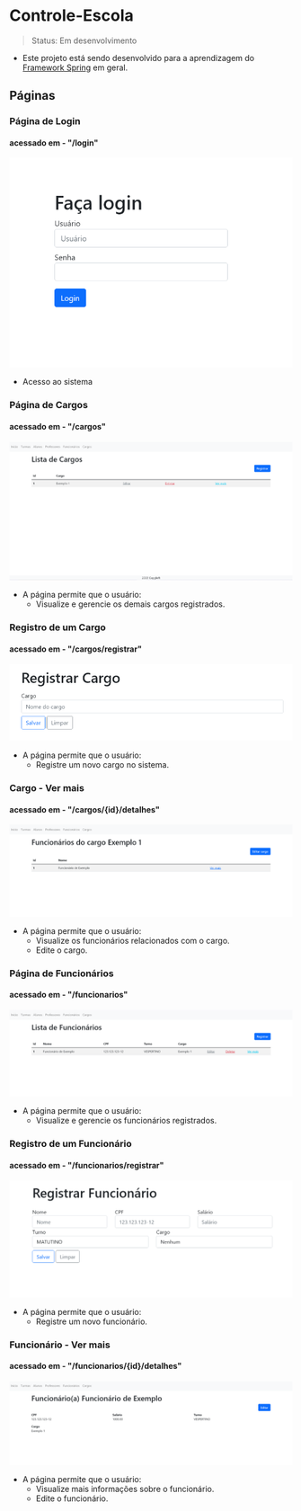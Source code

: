 # Controle-Escola
> Status: Em desenvolvimento
- Este projeto está sendo desenvolvido para a aprendizagem do <a href="https://spring.io/">Framework Spring</a> em geral.

## Páginas

### Página de Login
#### acessado em - "/login"
![form_login](screenshots/form_login.png)
- Acesso ao sistema

### Página de Cargos
#### acessado em - "/cargos"
![pagina_cargos](screenshots/pagina_cargos.png)
- A página permite que o usuário:
  - Visualize e gerencie os demais cargos registrados.

### Registro de um Cargo
#### acessado em - "/cargos/registrar"
![form_registrar_cargo](screenshots/form_registrar_cargo.png)
- A página permite que o usuário:
  - Registre um novo cargo no sistema.

### Cargo - Ver mais
#### acessado em - "/cargos/{id}/detalhes"
![cargos_ver_mais](screenshots/cargos_ver_mais.png)
- A página permite que o usuário:
  - Visualize os funcionários relacionados com o cargo.
  - Edite o cargo.

### Página de Funcionários
#### acessado em - "/funcionarios"
![pagina_funcionarios](screenshots/pagina_funcionarios.png)
- A página permite que o usuário:
  - Visualize e gerencie os funcionários registrados.

### Registro de um Funcionário
#### acessado em - "/funcionarios/registrar"
![registrar_funcionario](screenshots/registrar_funcionario.png)
- A página permite que o usuário:
  - Registre um novo funcionário.

### Funcionário - Ver mais
#### acessado em - "/funcionarios/{id}/detalhes"
![funcionario_ver_mais](screenshots/funcionario_ver_mais.png)
- A página permite que o usuário:
  - Visualize mais informações sobre o funcionário.
  - Edite o funcionário.
